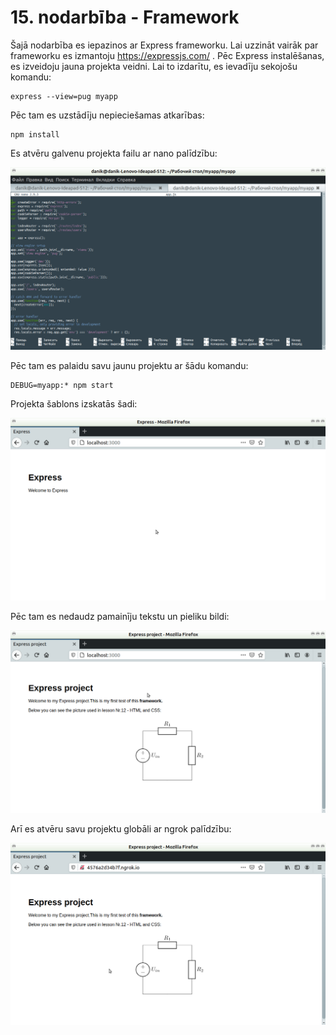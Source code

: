 # 15. nodarbība - Framework

Šajā nodarbība es iepazinos ar Express frameworku. Lai uzzināt vairāk par frameworku es izmantoju https://expressjs.com/ .
Pēc Express instalēšanas, es izveidoju jauna projekta veidni. Lai to izdarītu, es ievadīju sekojošu komandu:

	express --view=pug myapp

Pēc tam es uzstādīju nepieciešamas atkarības:

	npm install

Es atvēru galvenu projekta failu ar nano palīdzību:

![Nano logs](https://github.com/daniil172101/RTR108/blob/master/darbi/P15_frameworks/framework_1.png)

Pēc tam es palaidu savu jaunu projektu ar šādu komandu:

	DEBUG=myapp:* npm start

Projekta šablons izskatās šadi:

![Projekta šablons](https://github.com/daniil172101/RTR108/blob/master/darbi/P15_frameworks/framework_2.png)

Pēc tam es nedaudz pamainīju tekstu un pieliku bildi:

![Modificēts projekts](https://github.com/daniil172101/RTR108/blob/master/darbi/P15_frameworks/framework_3.png)

Arī es atvēru savu projektu globāli ar ngrok palīdzību:

![Projekta pieejamība globāli](https://github.com/daniil172101/RTR108/blob/master/darbi/P15_frameworks/framework_4.png)
